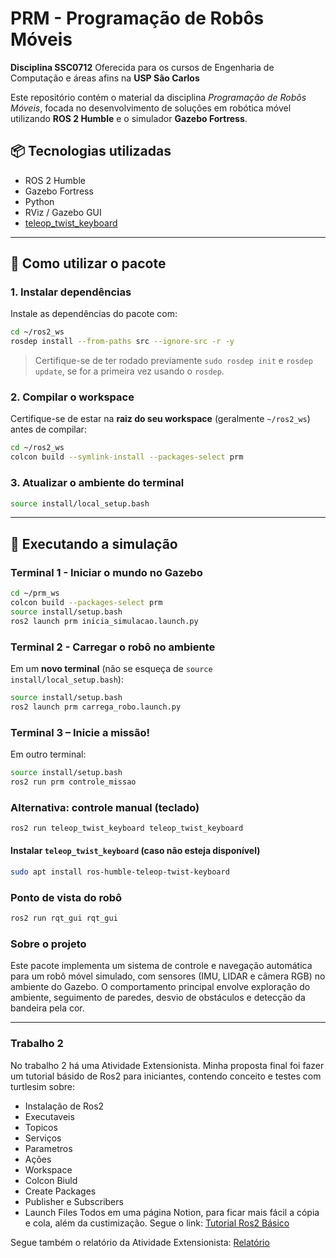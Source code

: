 # PRM - Programação de Robôs Móveis

**Disciplina SSC0712** 
Oferecida para os cursos de Engenharia de Computação e áreas afins na **USP São Carlos**

Este repositório contém o material da disciplina *Programação de Robôs Móveis*, focada no desenvolvimento de soluções em robótica móvel utilizando **ROS 2 Humble** e o simulador **Gazebo Fortress**.

## 📦 Tecnologias utilizadas

- ROS 2 Humble
- Gazebo Fortress
- Python
- RViz / Gazebo GUI
- [teleop_twist_keyboard](https://github.com/ros2/teleop_twist_keyboard)

---

## 🚀 Como utilizar o pacote

### 1. Instalar dependências

Instale as dependências do pacote com:

```bash
cd ~/ros2_ws
rosdep install --from-paths src --ignore-src -r -y
```

> Certifique-se de ter rodado previamente `sudo rosdep init` e `rosdep update`, se for a primeira vez usando o `rosdep`.

### 2. Compilar o workspace

Certifique-se de estar na **raiz do seu workspace** (geralmente `~/ros2_ws`) antes de compilar:

```bash
cd ~/ros2_ws
colcon build --symlink-install --packages-select prm
```

### 3. Atualizar o ambiente do terminal

```bash
source install/local_setup.bash
```

---

## 🧪 Executando a simulação

### Terminal 1 - Iniciar o mundo no Gazebo

```bash
cd ~/prm_ws
colcon build --packages-select prm
source install/setup.bash
ros2 launch prm inicia_simulacao.launch.py
```

### Terminal 2 - Carregar o robô no ambiente

Em um **novo terminal** (não se esqueça de `source install/local_setup.bash`):

```bash
source install/setup.bash
ros2 launch prm carrega_robo.launch.py
```

### Terminal 3 – Inicie a missão!

Em outro terminal:

```bash
source install/setup.bash
ros2 run prm controle_missao
```
### Alternativa: controle manual (teclado)
```bash
ros2 run teleop_twist_keyboard teleop_twist_keyboard
```
#### Instalar `teleop_twist_keyboard` (caso não esteja disponível)

```bash
sudo apt install ros-humble-teleop-twist-keyboard
```
### Ponto de vista do robô
```bash
ros2 run rqt_gui rqt_gui
```

### Sobre o projeto
Este pacote implementa um sistema de controle e navegação automática para um robô móvel simulado, com sensores (IMU, LIDAR e câmera RGB) no ambiente do Gazebo. O comportamento principal envolve exploração do ambiente, seguimento de paredes, desvio de obstáculos e detecção da bandeira pela cor.

________________________________________________________________________________________________________________________________________________________________________________

### Trabalho 2
No trabalho 2 há uma Atividade Extensionista. Minha proposta final foi fazer um tutorial básido de Ros2 para iniciantes, contendo conceito e testes com turtlesim sobre:
- Instalação de Ros2
- Executaveis
- Topicos
- Serviços
- Parametros
- Ações
- Workspace
- Colcon Biuld
- Create Packages
- Publisher e Subscribers
- Launch Files
Todos em uma página Notion, para ficar mais fácil a cópia e cola, além da custimização. Segue o link: [Tutorial Ros2 Básico](https://www.notion.so/21ecbc4955798044a1bcc2af3a0dcbe4?source=copy_link)

Segue também o relatório da Atividade Extensionista: [Relatório](https://docs.google.com/document/d/1FXz7KUlFhLeUCHKfRZ7RURuUNr3TeapHrsSWpx5PjzQ/edit?usp=sharing)
